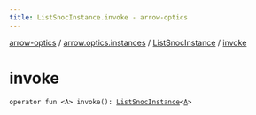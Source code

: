```yaml
---
title: ListSnocInstance.invoke - arrow-optics
---
```


[arrow-optics](../../index.html) / [arrow.optics.instances](../index.html) / [ListSnocInstance](index.html) / [invoke](./invoke.html)

# invoke

`operator fun <A> invoke(): `[`ListSnocInstance`](index.html)`<`[`A`](invoke.html#A)`>`